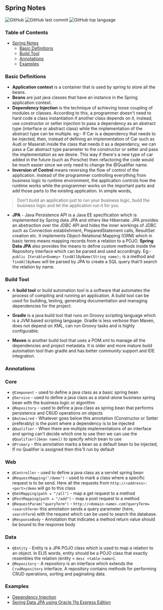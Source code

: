 ## Spring Notes

![GitHub](https://img.shields.io/github/license/aashishksahu/Spring-Works)
![GitHub last commit](https://img.shields.io/github/last-commit/aashishksahu/Spring-Works)
![GitHub top language](https://img.shields.io/github/languages/top/aashishksahu/Spring-Works)
### Table of Contents

- [Spring Notes](#spring-notes)
    + [Basic Definitions](#basic-definitions)
    + [Build Tool](#build-tool)
    + [Annotations](#annotations)
    + [Examples](#examples)

### Basic Definitions
* **Application context** is a container that is used by spring to store all the beans.
* **Beans** are just java classes that have an instance in the Spring application context.
* **Dependency Injection** is the technique of achieving loose coupling of modules or classes. According to this, a programmer doesn't need to hard code a class instantiation
if another class depends on it, instead, use constructor or setter injection to pass a dependency as an abstract type (interface or abstract class) while the implementation of 
the abstract type can be multiple. eg:- If Car is a dependency that needs to be injected,
then, instead of defining an implementation of Car such as Audi or Maserati inside the class that needs it as a dependency, we can pass a Car abstract type parameter to the constructor or setter and pass the implementation as we desire. This way if there's a new type of car added in the future (such as Porsche) then refactoring the code would be much easier since we only need to change the @Qualifier name. 
* **Inversion of Control** means reversing the flow of control of the application. Instead of the programmer controlling everything from business logic to runtime environment, the application controls how the runtime works while the programmer works on the important parts and add those parts to the existing application. In simple words, 

> Don't build an application just to run your business logic, build the business logic and let the application run it for you

* **JPA** - Java Persistence API is a Java EE specification which is implemented by Spring data JPA and others like Hibernate. JPA provides an abstraction over the JDBC API and hides the inner workings of JDBC such as Connection establishment, PreparedStatement calls, ResultSet creation etc. It implements Object-Relational Mapping (ORM) which in basic terms means mapping records from a relation to a POJO. **Spring Data JPA** also provides the means to define custom methods inside the Repository interface which can be parsed and used accordingly. Eg:- `public Iterable<Dummy> findAllByName(String name);` is a method and `findAllByName` will be parsed by JPA to create a SQL query that'll search the relation by name.

### Build Tool
* A **build tool** or build automation tool is a software that automates the process of compiling and running an application. A build tool can be used for building, testing, generating documentation and managing dependencies for the project. 

* **Gradle** is a java build tool that runs on Groovy scripting language which is a JVM based scripting language. Gradle is less verbose than Maven, does not depend on XML, can run Groovy tasks and is highly configurable.

* **Maven** is another build tool that uses a POM.xml to manage all the dependencies and project metadata. It is older and more mature build automation tool than gradle and has better community support and IDE integration.

### Annotations
### Core
* `@Component` - used to define a java class as a basic spring bean
* `@Service` - used to define a java class as a stand-alone business spring bean with the business logic or algorithm
* `@Repository` - used to define a java class as spring bean that performs persistence and CRUD operations on objects
* `@Autowired` - Whatever goes below this annotation (Constructor or Setter preferably) is the point where a dependency is to be injected
* `@Qualifier` - When there are multiple implementations of an interface and spring can't decide which one to use then we can use the `@Qualifier([bean name])` to specify which bean to use
* `@Primary` - this annotation marks a bean as a default bean to be injected, If no Qualifier is assigned then this'll run by default

### Web
* `@Controller` - used to define a java class as a servlet spring bean
* `@RequestMapping("/demo")` - used to mark a class where a specific request is to be send. Here all the requests from `http://<address>:<port>/demo` will go to this class
* `@GetMapping(path = "/all")` - map a get request to a method 
* `@PostMapping(path = "/add")` - map a post request to a method
* `@RequestParam("queryTerm")` - `http://<domain-name>.com?queryTerm=<searchTerm>` this annotation sends a query parameter (here, `searchTerm`) with the request which can be used to search the database.
* `@ResponseBody` - Annotation that indicates a method return value should be bound to the response body

### Data
* `@Entity` - Entity is a JPA POJO class which is used to map a relation to an object. In ELI5 words, entity should be a POJO class that exactly resembles the relation (entity = `desc <table-name>`).
* `@Repository` - A repository is an interface which extends the `CrudRepository` interface. A repository contains methods for performing CRUD operations, sorting and paginating data.

### Examples
* [Dependency Injection](https://github.com/aashishksahu/Spring-Works/tree/master/Spring-Core-DI/src/main/java/com/andromeda/basicDI)
* [Spring Data JPA using Oracle 11g Express Edition](https://github.com/aashishksahu/Spring-Works/tree/master/Spring-Data-Demo/src/main/java/com/workGroup) 
